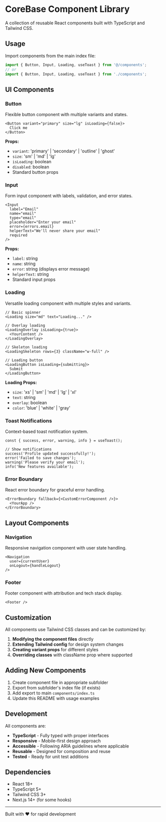# CoreBase Component Library

A collection of reusable React components built with TypeScript and Tailwind CSS.

## Usage

Import components from the main index file:

```typescript
import { Button, Input, Loading, useToast } from '@/components';
// or
import { Button, Input, Loading, useToast } from './components';
```

## UI Components

### Button
Flexible button component with multiple variants and states.

```tsx
<Button variant="primary" size="lg" isLoading={false}>
  Click me
</Button>
```

**Props:**
- `variant`: 'primary' | 'secondary' | 'outline' | 'ghost'
- `size`: 'sm' | 'md' | 'lg'
- `isLoading`: boolean
- `disabled`: boolean
- Standard button props

### Input
Form input component with labels, validation, and error states.

```tsx
<Input
  label="Email"
  name="email"
  type="email"
  placeholder="Enter your email"
  error={errors.email}
  helperText="We'll never share your email"
  required
/>
```

**Props:**
- `label`: string
- `name`: string
- `error`: string (displays error message)
- `helperText`: string
- Standard input props

### Loading
Versatile loading component with multiple styles and variants.

```tsx
// Basic spinner
<Loading size="md" text="Loading..." />

// Overlay loading
<LoadingOverlay isLoading={true}>
  <YourContent />
</LoadingOverlay>

// Skeleton loading
<LoadingSkeleton rows={3} className="w-full" />

// Loading button
<LoadingButton isLoading={submitting}>
  Submit
</LoadingButton>
```

**Loading Props:**
- `size`: 'xs' | 'sm' | 'md' | 'lg' | 'xl'
- `text`: string
- `overlay`: boolean
- `color`: 'blue' | 'white' | 'gray'

### Toast Notifications
Context-based toast notification system.

```tsx
const { success, error, warning, info } = useToast();

// Show notifications
success('Profile updated successfully!');
error('Failed to save changes');
warning('Please verify your email');
info('New features available');
```

### Error Boundary
React error boundary for graceful error handling.

```tsx
<ErrorBoundary fallback={<CustomErrorComponent />}>
  <YourApp />
</ErrorBoundary>
```

## Layout Components

### Navigation
Responsive navigation component with user state handling.

```tsx
<Navigation
  user={currentUser}
  onLogout={handleLogout}
/>
```

### Footer
Footer component with attribution and tech stack display.

```tsx
<Footer />
```

## Customization

All components use Tailwind CSS classes and can be customized by:

1. **Modifying the component files** directly
2. **Extending Tailwind config** for design system changes
3. **Creating variant props** for different styles
4. **Overriding classes** with className prop where supported

## Adding New Components

1. Create component file in appropriate subfolder
2. Export from subfolder's index file (if exists)
3. Add export to main `components/index.ts`
4. Update this README with usage examples

## Development

All components are:
- **TypeScript** - Fully typed with proper interfaces
- **Responsive** - Mobile-first design approach
- **Accessible** - Following ARIA guidelines where applicable
- **Reusable** - Designed for composition and reuse
- **Tested** - Ready for unit test additions

## Dependencies

- React 18+
- TypeScript 5+
- Tailwind CSS 3+
- Next.js 14+ (for some hooks)

---

Built with ❤️ for rapid development